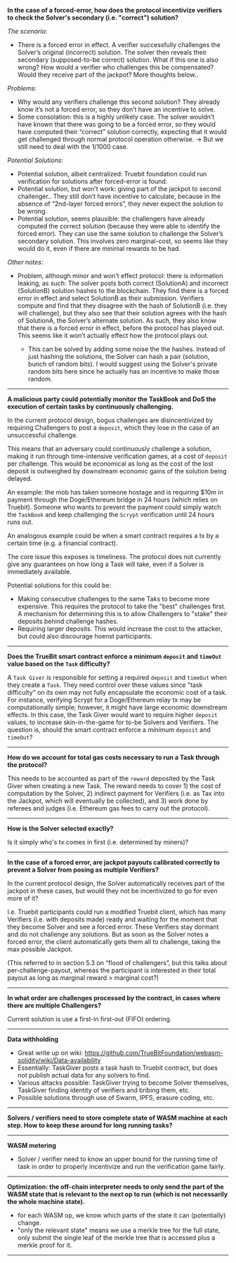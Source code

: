 
**In the case of a forced-error, how does the protocol incentivize verifiers to check the Solver's secondary (i.e. "correct") solution?**

_The scenario_:
* There is a forced error in effect. A verifier successfully challenges the Solver’s original (incorrect) solution. The solver then reveals their secondary (supposed-to-be correct) solution. What if this one is also wrong? How would a verifier who challenges this be compensated? Would they receive part of the jackpot? More thoughts below..

_Problems_:
* Why would any verifiers challenge this second solution? They already know it’s not a forced error, so they don’t have an incentive to solve.
* Some consolation: this is a highly unlikely case. The solver wouldn’t have known that there was going to be a forced error, so they would have computed their “correct” solution correctly, expecting that it would get challenged through normal protocol operation otherwise. -> But we still need to deal with the 1/1000 case.

_Potential Solutions_:
* Potential solution, albeit centralized: Truebit foundation could run verification for solutions after forced-error is found.
* Potential solution, but won’t work: giving part of the jackpot to second challenger.. They still don’t have incentive to calculate, because in the absence of “2nd-layer forced errors”, they never expect the solution to be wrong.
* Potential solution, seems plausible: the challengers have already computed the correct solution (because they were able to identify the forced error). They can use the same solution to challenge the Solver’s secondary solution. This involves zero marginal-cost, so seems like they would do it, even if there are minimal rewards to be had.

_Other notes_:
* Problem, although minor and won’t effect protocol: there is information leaking, as such: The solver posts both correct (SolutionA) and incorrect (SolutionB) solution hashes to the blockchain. They find there is a forced error in effect and select SolutionB as their submission. Verifiers compute and find that they disagree with the hash of SolutionB (i.e. they will challenge), but they also see that their solution agrees with the hash of SolutionA, the Solver’s alternate solution. As such, they also know that there is a forced error in effect, before the protocol has played out. This seems like it won’t actually effect how the protocol plays out.

  * This can be solved by adding some noise the the hashes.  Instead of just hashing the solutions, the Solver can hash a pair (solution, bunch of random bits).  I would suggest using the Solver's private random bits here since he actually has an incentive to make those random.


---

**A malicious party could potentially monitor the TaskBook and DoS the execution of certain tasks by continuously challenging.**

In the current protocol design, bogus challenges are disincentivized by requiring Challengers to post a `deposit`, which they lose in the case of an unsuccessful challenge.

This means that an adversary could continuously challenge a solution, making it run through time-intensive verification games, at a cost of `deposit` per challenge. This would be economical as long as the cost of the lost deposit is outweighed by downstream economic gains of the solution being delayed.

An example: the mob has taken someone hostage and is requiring $10m in payment through the Doge/Ethereum bridge in 24 hours (which relies on Truebit). Someone who wants to prevent the payment could simply watch the `TaskBook` and keep challenging the `Scrypt` verification until 24 hours runs out.

An analogous example could be when a smart contract requires a tx by a certain time (e.g. a financial contract). 

The core issue this exposes is timeliness. The protocol does not currently give any guarantees on how long a Task will take, even if a Solver is immediately available.

Potential solutions for this could be:
* Making consecutive challenges to the same Taks to become more expensive. This requires the protocol to take the "best" challenges first. A mechanism for determining this is to allow Challengers to "stake" their deposits behind challenge hashes.
* Requiring larger deposits. This would increase the cost to the attacker, but could also discourage hoenst participants.

---

**Does the TrueBit smart contract enforce a minimum `deposit` and `timeOut` value based on the `Task` difficulty?**

A `Task Giver` is responsible for setting a required `deposit` and `timeOut` when they create a `Task`. They need control over these values since "task difficulty" on its own may not fully encapsulate the economic cost of a task. For instance, verifying Scrypt for a Doge/Ethereum relay tx may be computationally simple; however, it might have large economic downstream effects. In this case, the Task Giver would want to require higher `deposit` values, to increase skin-in-the-game for to-be Solvers and Verifiers. The question is, should the smart contract enforce a _minimum_ `deposit` and `timeOut`?

---

**How do we account for total gas costs necessary to run a Task through the protocol?**

This needs to be accounted as part of the `reward` deposited by the Task Giver when creating a new Task. The reward needs to cover 1) the cost of computation by the Solver, 2) indirect payment for Verifiers (i.e. as Tax into the Jackpot, which will eventually be collected), and 3) work done by referees and judges (i.e. Ethereum gas fees to carry out the protocol).

---

**How is the Solver selected exactly?**

Is it simply who's tx comes in first (i.e. determined by miners)?

---

**In the case of a forced error, are jackpot payouts calibrated correctly to prevent a Solver from posing as multiple Verifiers?**

In the current protocol design, the Solver automatically receives part of the jackpot in these cases, but would they not be incentivized to go for even more of it?

I.e. Truebit participants could run a modified Truebit client, which has many Verifiers (i.e. with deposits made) ready and waiting for the moment that they become Solver and see a forced error. These Verifiers stay dormant and do not challenge any solutions. But as soon as the Solver notes a forced error, the client automatically gets them all to challenge, taking the max possible Jackpot.

(This referred to in section 5.3 on “flood of challengers”, but this talks about per-challenge-payout, whereas the participant is interested in their total payout as long as marginal reward > marginal cost?)

---

**In what order are challenges processed by the contract, in cases where there are multiple Challengers?**

Current solution is use a first-in first-out (FIFO) ordering.

---

**Data withholding**
* Great write up on wiki: https://github.com/TrueBitFoundation/webasm-solidity/wiki/Data-availability
* Essentially: TaskGiver posts a task hash to Truebit contract, but does not publish actual data for any solvers to find.
* Various attacks possible: TaskGiver trying to become Solver themselves, TaskGiver finding identity of verifiers and bribing them, etc.
* Possible solutions through use of Swarm, IPFS, erasure coding, etc.

---

**Solvers / verifiers need to store complete state of WASM machine at each step. How to keep these around for long running tasks?**

---

**WASM metering**
* Solver / verifier need to know an upper bound for the running time of task in order to properly incentivize and run the verification game fairly.

---

**Optimization: the off-chain interpreter needs to only send the part of the WASM state that is relevant to the next op to run (which is not necessarily the whole machine state).**
* for each WASM op, we know which parts of the state it can (potentially) change.
* "only the relevant state" means we use a merkle tree for the full state, only submit the single leaf of the merkle tree that is accessed plus a merkle proof for it.

---
